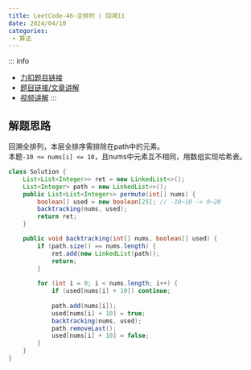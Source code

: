 ```yaml
---
title: LeetCode-46-全排列 | 回溯11
date: 2024/04/10
categories:
 - 算法
---
```

::: info
- [力扣题目链接](https://leetcode.cn/problems/permutations/)
- [题目链接/文章讲解](https://programmercarl.com/0046.%E5%85%A8%E6%8E%92%E5%88%97.html)
- [视频讲解](https://www.bilibili.com/video/BV19v4y1S79W)
:::

## 解题思路
回溯全排列，本层全排序需排除在path中的元素。<br/>
本题`-10 <= nums[i] <= 10`，且nums中元素互不相同，用数组实现哈希表。

```java
class Solution {
    List<List<Integer>> ret = new LinkedList<>();
    List<Integer> path = new LinkedList<>();
    public List<List<Integer>> permute(int[] nums) {
        boolean[] used = new boolean[25]; // -10~10 -> 0~20
        backtracking(nums, used);
        return ret;
    }

    public void backtracking(int[] nums, boolean[] used) {
        if (path.size() == nums.length) {
            ret.add(new LinkedList(path));
            return;
        }
        
        for (int i = 0; i < nums.length; i++) {
            if (used[nums[i] + 10]) continue;
            
            path.add(nums[i]);
            used[nums[i] + 10] = true;
            backtracking(nums, used);
            path.removeLast();
            used[nums[i] + 10] = false;
        }
    }
}
```